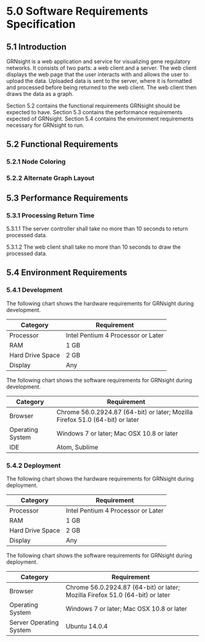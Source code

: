 # 5.0 Software Requirements Specification

## 5.1 Introduction
GRNsight is a web application and service for visualizing gene regulatory networks. It consists of two parts: a web client and a server. The web client displays the web page that the user interacts with and allows the user to upload the data. Uploaded data is sent to the server, where it is formatted and processed before being returned to the web client. The web client then draws the data as a graph.

Section 5.2 contains the functional requirements GRNsight should be expected to have. Section 5.3 contains the performance requirements expected of GRNsight. Section 5.4 contains the environment requirements necessary for GRNsight to run.

## 5.2 Functional Requirements
### 5.2.1 Node Coloring

### 5.2.2 Alternate Graph Layout

## 5.3 Performance Requirements
### 5.3.1 Processing Return Time

5.3.1.1 The server controller shall take no more than 10 seconds to return processed data.

5.3.1.2 The web client shall take no more than 10 seconds to draw the processed data.

## 5.4 Environment Requirements
### 5.4.1 Development

The following chart shows the hardware requirements for GRNsight during development.

|Category|Requirement|
|--------|-----------|
|Processor|Intel Pentium 4 Processor or Later|
|RAM|1 GB|
|Hard Drive Space|2 GB|
|Display|Any|

The following chart shows the software requirements for GRNsight during development.

|Category|Requirement|
|--------|-----------|
|Browser| Chrome 56.0.2924.87 (64-bit) or later; Mozilla Firefox 51.0 (64-bit) or later |
|Operating System|Windows 7 or later; Mac OSX 10.8 or later|
|IDE|Atom, Sublime|

### 5.4.2 Deployment
The following chart shows the hardware requirements for GRNsight during deployment.

|Category|Requirement|
|--------|-----------|
|Processor|Intel Pentium 4 Processor or Later|
|RAM|1 GB|
|Hard Drive Space|2 GB|
|Display|Any|

The following chart shows the software requirements for GRNsight during deployment.

|Category|Requirement|
|--------|-----------|
|Browser| Chrome 56.0.2924.87 (64-bit) or later; Mozilla Firefox 51.0 (64-bit) or later |
|Operating System|Windows 7 or later; Mac OSX 10.8 or later|
|Server Operating System|Ubuntu 14.0.4|
